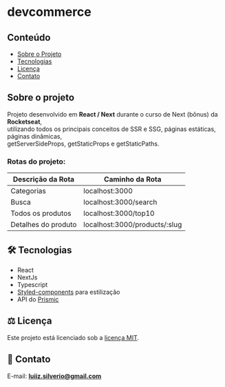 # devcommerce
## Conteúdo
* [Sobre o Projeto](#sobre-o-projeto)
* [Tecnologias](#hammer_and_wrench-tecnologias)
* [Licença](#balance_scale-licença)
* [Contato](#email-contato)

## Sobre o projeto
Projeto desenvolvido em __React / Next__ durante o curso de Next (bônus) da __Rocketseat__,<br />
utilizando todos os principais conceitos de SSR e SSG, páginas estáticas, páginas dinâmicas,<br />
getServerSideProps, getStaticProps e getStaticPaths.

### Rotas do projeto:

| Descrição da Rota | Caminho da Rota |
|---|---|
| Categorias | localhost:3000 | 
| Busca | localhost:3000/search |
| Todos os produtos | localhost:3000/top10 |
| Detalhes do produto | localhost:3000/products/:slug |

## :hammer_and_wrench: Tecnologias
* React
* NextJs
* Typescript
* <ins>Styled-components</ins> para estilização
* API do <ins>Prismic</ins>

## :balance_scale: Licença
Este projeto está licenciado sob a [licença MIT](LICENSE).

## :email: Contato

E-mail: [**luiiz.silverio@gmail.com**](mailto:luiiz.silverio@gmail.com)
